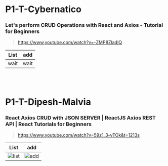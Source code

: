 # P1-T-Cybernatico
### Let's perform CRUD Operations with React and Axios - Tutorial for Beginners
> https://www.youtube.com/watch?v=-ZMP8ZladIQ

| List               |  add               |
|--------------------|--------------------|
| wait        | wait            |


<br /><br />


# P1-T-Dipesh-Malvia
### React Axios CRUD with JSON SERVER | ReactJS Axios REST API | React Tutorials for Beginners
> https://www.youtube.com/watch?v=59z1_3-vTOk&t=1213s

| List               |  add               |
|--------------------|--------------------|
|![list]             | ![add]             |

[list]: https://github.com/gooba-lap/Q1-LEARN-axios/blob/main/P1-T-Salvando-el-semestre/list.png
[add]: https://github.com/gooba-lap/Q1-LEARN-axios/blob/main/P1-T-Salvando-el-semestre/add.png
